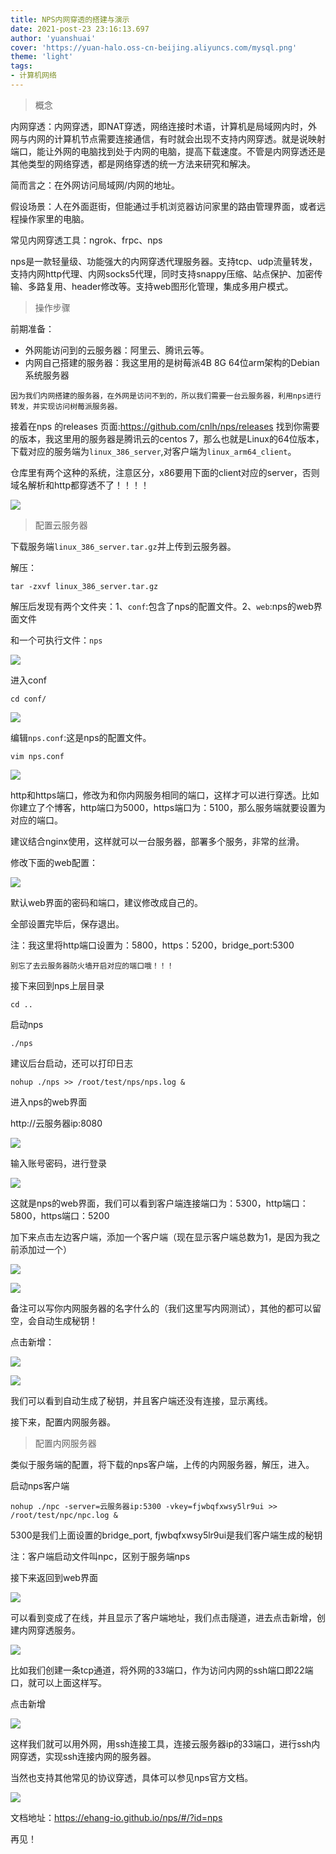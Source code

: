 ```yaml
---
title: NPS内网穿透的搭建与演示
date: 2021-post-23 23:16:13.697
author: 'yuanshuai'
cover: 'https://yuan-halo.oss-cn-beijing.aliyuncs.com/mysql.png'
theme: 'light'
tags: 
- 计算机网络
---
```


> 概念

内网穿透：内网穿透，即NAT穿透，网络连接时术语，计算机是局域网内时，外网与内网的计算机节点需要连接通信，有时就会出现不支持内网穿透。就是说映射端口，能让外网的电脑找到处于内网的电脑，提高下载速度。不管是内网穿透还是其他类型的网络穿透，都是网络穿透的统一方法来研究和解决。

简而言之：在外网访问局域网/内网的地址。

假设场景：人在外面逛街，但能通过手机浏览器访问家里的路由管理界面，或者远程操作家里的电脑。

常见内网穿透工具：ngrok、frpc、nps

nps是一款轻量级、功能强大的内网穿透代理服务器。支持tcp、udp流量转发，支持内网http代理、内网socks5代理，同时支持snappy压缩、站点保护、加密传输、多路复用、header修改等。支持web图形化管理，集成多用户模式。

> 操作步骤

前期准备：

- 外网能访问到的云服务器：阿里云、腾讯云等。
- 内网自己搭建的服务器：我这里用的是树莓派4B 8G 64位arm架构的Debian系统服务器

`因为我们内网搭建的服务器，在外网是访问不到的，所以我们需要一台云服务器，利用nps进行转发，并实现访问树莓派服务器。`

接着在nps 的releases 页面:https://github.com/cnlh/nps/releases
找到你需要的版本，我这里用的服务器是腾讯云的centos 7，那么也就是Linux的64位版本，下载对应的服务端为`linux_386_server`,对客户端为`linux_arm64_client`。

仓库里有两个这种的系统，注意区分，x86要用下面的client对应的server，否则域名解析和http都穿透不了！！！！

![](https://hexobbblog.oss-cn-beijing.aliyuncs.com/images/operation/1.png)

> 配置云服务器

下载服务端`linux_386_server.tar.gz`并上传到云服务器。

解压：

```shell
tar -zxvf linux_386_server.tar.gz
```

解压后发现有两个文件夹：1、`conf`:包含了nps的配置文件。2、`web`:nps的web界面文件

和一个可执行文件：`nps`

![](https://hexobbblog.oss-cn-beijing.aliyuncs.com/images/operation/3.png)

进入conf

```shell
cd conf/
```

![](https://hexobbblog.oss-cn-beijing.aliyuncs.com/images/operation/4.png)

编辑`nps.conf`:这是nps的配置文件。

```shell
vim nps.conf 
```

![](https://hexobbblog.oss-cn-beijing.aliyuncs.com/images/operation/5.png)

http和https端口，修改为和你内网服务相同的端口，这样才可以进行穿透。比如你建立了个博客，http端口为5000，https端口为：5100，那么服务端就要设置为对应的端口。

建议结合nginx使用，这样就可以一台服务器，部署多个服务，非常的丝滑。

修改下面的web配置：

![](https://hexobbblog.oss-cn-beijing.aliyuncs.com/images/operation/6.png)

默认web界面的密码和端口，建议修改成自己的。

全部设置完毕后，保存退出。

注：我这里将http端口设置为：5800，https：5200，bridge_port:5300

`别忘了去云服务器防火墙开启对应的端口哦！！！`

接下来回到nps上层目录

```shell
cd ..
```

启动nps

```shell
./nps
```

建议后台启动，还可以打印日志

```shell
nohup ./nps >> /root/test/nps/nps.log &
```

进入nps的web界面

http://云服务器ip:8080

![](https://hexobbblog.oss-cn-beijing.aliyuncs.com/images/operation/7.png)

输入账号密码，进行登录

![](https://hexobbblog.oss-cn-beijing.aliyuncs.com/images/operation/8.png)

这就是nps的web界面，我们可以看到客户端连接端口为：5300，http端口：5800，https端口：5200

加下来点击左边客户端，添加一个客户端（现在显示客户端总数为1，是因为我之前添加过一个）

![](https://hexobbblog.oss-cn-beijing.aliyuncs.com/images/operation/9.png)

![](https://hexobbblog.oss-cn-beijing.aliyuncs.com/images/operation/10.png)

备注可以写你内网服务器的名字什么的（我们这里写内网测试），其他的都可以留空，会自动生成秘钥！

点击新增：

![](https://hexobbblog.oss-cn-beijing.aliyuncs.com/images/operation/11.png)

![](https://hexobbblog.oss-cn-beijing.aliyuncs.com/images/operation/12.png)

我们可以看到自动生成了秘钥，并且客户端还没有连接，显示离线。

接下来，配置内网服务器。

> 配置内网服务器

类似于服务端的配置，将下载的nps客户端，上传的内网服务器，解压，进入。

启动nps客户端

```shell
nohup ./npc -server=云服务器ip:5300 -vkey=fjwbqfxwsy5lr9ui >> /root/test/npc/npc.log &
```

5300是我们上面设置的bridge_port,         fjwbqfxwsy5lr9ui是我们客户端生成的秘钥

注：客户端启动文件叫npc，区别于服务端nps

接下来返回到web界面

![](https://hexobbblog.oss-cn-beijing.aliyuncs.com/images/operation/13.png)

可以看到变成了在线，并且显示了客户端地址，我们点击隧道，进去点击新增，创建内网穿透服务。

![](https://hexobbblog.oss-cn-beijing.aliyuncs.com/images/operation/14.png)

比如我们创建一条tcp通道，将外网的33端口，作为访问内网的ssh端口即22端口，就可以上面这样写。

点击新增

![](https://hexobbblog.oss-cn-beijing.aliyuncs.com/images/operation/15.png)

这样我们就可以用外网，用ssh连接工具，连接云服务器ip的33端口，进行ssh内网穿透，实现ssh连接内网的服务器。

当然也支持其他常见的协议穿透，具体可以参见nps官方文档。

![](https://hexobbblog.oss-cn-beijing.aliyuncs.com/images/operation/16.png)

文档地址：https://ehang-io.github.io/nps/#/?id=nps

再见！